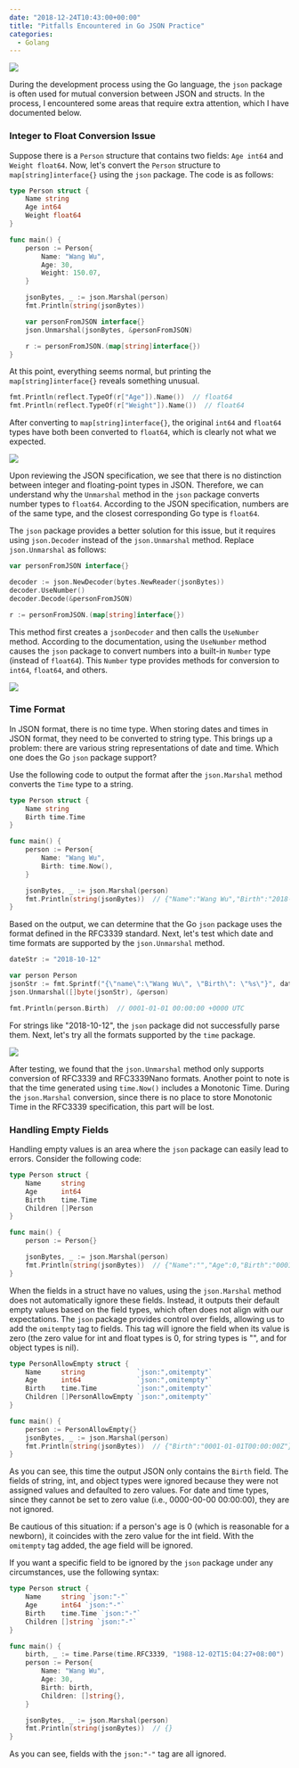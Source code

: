```yaml
---
date: "2018-12-24T10:43:00+00:00"
title: "Pitfalls Encountered in Go JSON Practice"
categories:
  - Golang
---
```


![](/images/20181224_01.png)

During the development process using the Go language, the `json` package is often used for mutual conversion between JSON and structs. In the process, I encountered some areas that require extra attention, which I have documented below.

<!-- more -->

### Integer to Float Conversion Issue

Suppose there is a `Person` structure that contains two fields: `Age int64` and `Weight float64`. Now, let's convert the `Person` structure to `map[string]interface{}` using the `json` package. The code is as follows:

```go
type Person struct {
	Name string
	Age int64
	Weight float64
}

func main() {
    person := Person{
        Name: "Wang Wu",
        Age: 30,
        Weight: 150.07,
    }

    jsonBytes, _ := json.Marshal(person)
    fmt.Println(string(jsonBytes))

    var personFromJSON interface{}
    json.Unmarshal(jsonBytes, &personFromJSON)

    r := personFromJSON.(map[string]interface{})
}
```

At this point, everything seems normal, but printing the `map[string]interface{}` reveals something unusual.

```go
fmt.Println(reflect.TypeOf(r["Age"]).Name())  // float64
fmt.Println(reflect.TypeOf(r["Weight"]).Name())  // float64
```

After converting to `map[string]interface{}`, the original `int64` and `float64` types have both been converted to `float64`, which is clearly not what we expected.

![](/images/20181224_02.png)

Upon reviewing the JSON specification, we see that there is no distinction between integer and floating-point types in JSON. Therefore, we can understand why the `Unmarshal` method in the `json` package converts number types to `float64`. According to the JSON specification, numbers are of the same type, and the closest corresponding Go type is `float64`.

The `json` package provides a better solution for this issue, but it requires using `json.Decoder` instead of the `json.Unmarshal` method. Replace `json.Unmarshal` as follows:

```go
var personFromJSON interface{}

decoder := json.NewDecoder(bytes.NewReader(jsonBytes))
decoder.UseNumber()
decoder.Decode(&personFromJSON)

r := personFromJSON.(map[string]interface{})
```

This method first creates a `jsonDecoder` and then calls the `UseNumber` method. According to the documentation, using the `UseNumber` method causes the `json` package to convert numbers into a built-in `Number` type (instead of `float64`). This `Number` type provides methods for conversion to `int64`, `float64`, and others.

![](/images/20181224_03.png)

### Time Format

In JSON format, there is no time type. When storing dates and times in JSON format, they need to be converted to string type. This brings up a problem: there are various string representations of date and time. Which one does the Go `json` package support?

Use the following code to output the format after the `json.Marshal` method converts the `Time` type to a string.

```go
type Person struct {
	Name string
	Birth time.Time
}

func main() {
	person := Person{
		Name: "Wang Wu",
		Birth: time.Now(),
	}

	jsonBytes, _ := json.Marshal(person)
	fmt.Println(string(jsonBytes))  // {"Name":"Wang Wu","Birth":"2018-12-20T16:22:02.00287617+08:00"}
}
```

Based on the output, we can determine that the Go `json` package uses the format defined in the RFC3339 standard. Next, let's test which date and time formats are supported by the `json.Unmarshal` method.

```go
dateStr := "2018-10-12"

var person Person
jsonStr := fmt.Sprintf("{\"name\":\"Wang Wu\", \"Birth\": \"%s\"}", dateStr)
json.Unmarshal([]byte(jsonStr), &person)

fmt.Println(person.Birth)  // 0001-01-01 00:00:00 +0000 UTC
```

For strings like "2018-10-12", the `json` package did not successfully parse them. Next, let's try all the formats supported by the `time` package.

![](/images/20181224_04.png)

After testing, we found that the `json.Unmarshal` method only supports conversion of RFC3339 and RFC3339Nano formats. Another point to note is that the time generated using `time.Now()` includes a Monotonic Time. During the `json.Marshal` conversion, since there is no place to store Monotonic Time in the RFC3339 specification, this part will be lost.

### Handling Empty Fields

Handling empty values is an area where the `json` package can easily lead to errors. Consider the following code:

```go
type Person struct {
	Name     string
	Age      int64
	Birth    time.Time
	Children []Person
}

func main() {
	person := Person{}

	jsonBytes, _ := json.Marshal(person)
	fmt.Println(string(jsonBytes))  // {"Name":"","Age":0,"Birth":"0001-01-01T00:00:00Z","Children":null}
}
```

When the fields in a struct have no values, using the `json.Marshal` method does not automatically ignore these fields. Instead, it outputs their default empty values based on the field types, which often does not align with our expectations. The `json` package provides control over fields, allowing us to add the `omitempty` tag to fields. This tag will ignore the field when its value is zero (the zero value for int and float types is 0, for string types is "", and for object types is nil).

```go
type PersonAllowEmpty struct {
	Name     string             `json:",omitempty"`
	Age      int64              `json:",omitempty"`
	Birth    time.Time          `json:",omitempty"`
	Children []PersonAllowEmpty `json:",omitempty"`
}

func main() {
	person := PersonAllowEmpty{}
	jsonBytes, _ := json.Marshal(person)
	fmt.Println(string(jsonBytes))  // {"Birth":"0001-01-01T00:00:00Z"}
}
```

As you can see, this time the output JSON only contains the `Birth` field. The fields of string, int, and object types were ignored because they were not assigned values and defaulted to zero values. For date and time types, since they cannot be set to zero value (i.e., 0000-00-00 00:00:00), they are not ignored.

Be cautious of this situation: if a person's age is 0 (which is reasonable for a newborn), it coincides with the zero value for the int field. With the `omitempty` tag added, the age field will be ignored.

If you want a specific field to be ignored by the `json` package under any circumstances, use the following syntax:

```go
type Person struct {
	Name     string `json:"-"`
	Age      int64 `json:"-"`
	Birth    time.Time `json:"-"`
	Children []string `json:"-"`
}

func main() {
    birth, _ := time.Parse(time.RFC3339, "1988-12-02T15:04:27+08:00")
	person := Person{
		Name: "Wang Wu",
		Age: 30,
		Birth: birth,
		Children: []string{},
	}

	jsonBytes, _ := json.Marshal(person)
    fmt.Println(string(jsonBytes))  // {}
}
```

As you can see, fields with the `json:"-"` tag are all ignored.